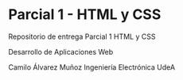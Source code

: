 # Parcial 1 - HTML y CSS
 Repositorio de entrega Parcial 1 HTML y CSS
 
 Desarrollo de Aplicaciones Web
 
 Camilo Álvarez Muñoz Ingeniería Electrónica UdeA
